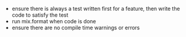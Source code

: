 - ensure there is always a test written first for a feature, then write the code to satisfy the test
- run mix.format when code is done
- ensure there are no compile time warnings or errors